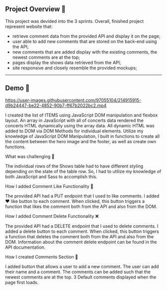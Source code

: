 ## Project Overview 🌱

This project was devided into the 3 sprints. Overall, finished project represent website that:

- retrieve comment data from the provided API and display it on the page; <br/>
- user able to add new comments that are stored on the back-end using the API; <br/>
- new comments that are added display with the existing comments, the newest comments are at the top; <br/>
- pages display the shows data retrieved from the API; <br/>
- site responsive and closely resemble the provided mockups; <br/>
<hr/>

## Demo 🌱 




https://user-images.githubusercontent.com/97055104/214915915-d9b24447-be22-4852-90b7-ff67b2022bc2.mp4


<p> I created the list of ITEMS using JavaScript DOM manipulation and flexbox layout.
An array in JavaScript with all of concerts data rendered the concerts HTML dynamically using the array data.
All dynamic HTML was added to DOM via DOM Methods for individual elements. 
Utilize my knowledge of JavaScript DOM Manipulation, I built in functions to create all the content between the hero image and the footer, as well as create own functions.</p>
What was challenging 📍
<br/>
<p> The individual rows of the Shows table had to have different styling depending on the state of the table row. So, I had to utilize my knowledge of both JavaScript and Sass to accomplish this.</p>

How I added Comment Like Functionality 🖤

<p> The provided API had a PUT endpoint that I used to like comments. I added ❤️ like button to each comment. When clicked, this button triggers a function that likes the comment both from the API and also from the DOM.</p>

How I added Comment Delete Functionality ❌

<p> The provided API had a DELETE endpoint that I used to delete comments. I added a delete button to each comment. When clicked, this button triggers a function that deletes the comment both from the API and also from the DOM. Information about the comment delete endpoint can be found in the API documentation.</p>

How I created Comments Section 💬

<p> I added button that allows a user to add a new comment. The user can add their name and a comment. The comments can be added such that the newest comments are at the top. 3 Default comments displayed when the page first loads.</p>
